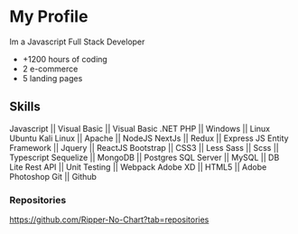 # My Profile

Im a Javascript Full Stack Developer

  - +1200 hours of coding
  - 2 e-commerce
  - 5 landing pages
  
## Skills

Javascript || Visual Basic || Visual Basic .NET
PHP || Windows || Linux Ubuntu
Kali Linux || Apache || NodeJS
NextJs || Redux || Express JS
Entity Framework || Jquery || ReactJS
Bootstrap || CSS3 || Less
Sass || Scss || Typescript
Sequelize || MongoDB || Postgres
SQL Server || MySQL || DB Lite
Rest API || Unit Testing || Webpack
Adobe XD || HTML5 || Adobe Photoshop
Git || Github


### Repositories
https://github.com/Ripper-No-Chart?tab=repositories
